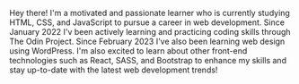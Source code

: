 Hey there! I'm a motivated and passionate learner who is currently studying HTML, CSS, and JavaScript to pursue a career in web development. Since January 2022 I'v been actively learning and practicing coding skills through The Odin Project. Since February 2023 I've also been learning web design using WordPress. I'm also excited to learn about other front-end technologies such as React, SASS, and Bootstrap to enhance my skills and stay up-to-date with the latest web development trends!
